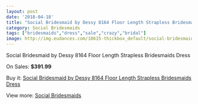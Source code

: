 ```yaml
---
layout: post
date: '2018-04-18'
title: "Social Bridesmaid by Dessy 8164 Floor Length Strapless Bridesmaids Dress"
category: Social Bridesmaids
tags: ["bridesmaids","dress","sale","crazy","bridal"]
image: http://img.eudances.com/18615-thickbox_default/social-bridesmaid-by-dessy-8164-floor-length-strapless-bridesmaids-dress.jpg
---
```

Social Bridesmaid by Dessy 8164 Floor Length Strapless Bridesmaids Dress

On Sales: **$391.99**
<a href="https://www.eudances.com/en/social-bridesmaids/5526-social-bridesmaid-by-dessy-8164-floor-length-strapless-bridesmaids-dress.html"><amp-img layout="responsive" width="600" height="600" src="//img.eudances.com/18615-thickbox_default/social-bridesmaid-by-dessy-8164-floor-length-strapless-bridesmaids-dress.jpg" alt="Social Bridesmaid by Dessy 8164 Floor Length Strapless Bridesmaids Dress 0" /></a>
<a href="https://www.eudances.com/en/social-bridesmaids/5526-social-bridesmaid-by-dessy-8164-floor-length-strapless-bridesmaids-dress.html"><amp-img layout="responsive" width="600" height="600" src="//img.eudances.com/18616-thickbox_default/social-bridesmaid-by-dessy-8164-floor-length-strapless-bridesmaids-dress.jpg" alt="Social Bridesmaid by Dessy 8164 Floor Length Strapless Bridesmaids Dress 1" /></a>

Buy it: [Social Bridesmaid by Dessy 8164 Floor Length Strapless Bridesmaids Dress](https://www.eudances.com/en/social-bridesmaids/5526-social-bridesmaid-by-dessy-8164-floor-length-strapless-bridesmaids-dress.html "Social Bridesmaid by Dessy 8164 Floor Length Strapless Bridesmaids Dress")

View more: [Social Bridesmaids](https://www.eudances.com/en/66-Social-Bridesmaids "Social Bridesmaids")